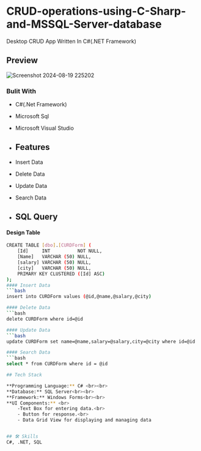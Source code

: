 # CRUD-operations-using-C-Sharp-and-MSSQL-Server-database
Desktop CRUD App Written In C#(.NET Framework)

## Preview
![Screenshot 2024-08-19 225202](https://github.com/user-attachments/assets/d69719c4-7416-4304-8be3-52d197639fec)

### Bulit With
- C#(.Net Framework)
- Microsoft Sql
- Microsoft Visual Studio

- ## Features

- Insert Data
- Delete Data
- Update Data
- Search Data

- ## SQL Query
#### Design Table
```bash
CREATE TABLE [dbo].[CURDForm] (
    [Id]     INT          NOT NULL,
    [Name]   VARCHAR (50) NULL,
    [salary] VARCHAR (50) NULL,
    [city]   VARCHAR (50) NULL,
    PRIMARY KEY CLUSTERED ([Id] ASC)
);
#### Insert Data
```bash
insert into CURDForm values (@id,@name,@salary,@city)

#### Delete Data
```bash
delete CURDForm where id=@id

#### Update Data
```bash
update CURDForm set name=@name,salary=@salary,city=@city where id=@id

#### Search Data
```bash
select * from CURDForm where id = @id

## Tech Stack

**Programming Language:** C# <br><br>
**Database:** SQL Server<br><br>
**Framework:** Windows Forms<br><br>
**UI Components:** <br>
    -Text Box for entering data.<br>
    - Button for response.<br>
    - Data Grid View for displaying and managing data


## 🛠 Skills
C#, .NET, SQL 

